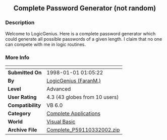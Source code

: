 ﻿<div align="center">

## Complete Password Generator \(not random\)


</div>

### Description

Welcome to LogicGenius. Here is a complete password generator which could generate all possible passwords of a given length. I claim that no one can compete with me in logic routines.
 
### More Info
 


<span>             |<span>
---                |---
**Submitted On**   |1998-01-01 01:05:22
**By**             |[LogicGenius \(FaranM\.\)](https://github.com/Planet-Source-Code/PSCIndex/blob/master/ByAuthor/logicgenius-faranm.md)
**Level**          |Advanced
**User Rating**    |4.3 (43 globes from 10 users)
**Compatibility**  |VB 6\.0
**Category**       |[Complete Applications](https://github.com/Planet-Source-Code/PSCIndex/blob/master/ByCategory/complete-applications__1-27.md)
**World**          |[Visual Basic](https://github.com/Planet-Source-Code/PSCIndex/blob/master/ByWorld/visual-basic.md)
**Archive File**   |[Complete\_P59110332002\.zip](https://github.com/Planet-Source-Code/logicgenius-faranm-complete-password-generator-not-random__1-32307/archive/master.zip)








